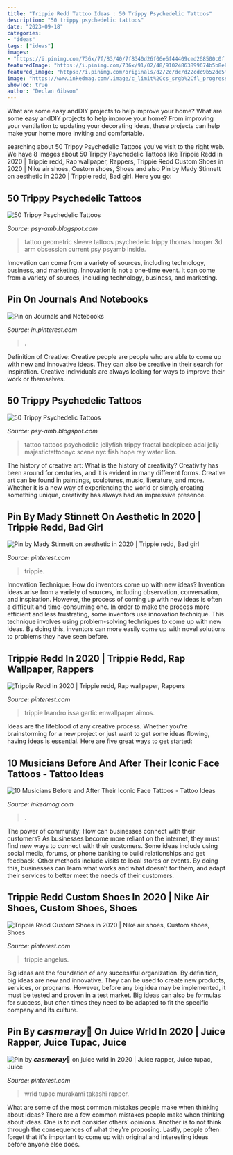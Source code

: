 ```yaml
---
title: "Trippie Redd Tattoo Ideas : 50 Trippy Psychedelic Tattoos"
description: "50 trippy psychedelic tattoos"
date: "2023-09-18"
categories:
- "ideas"
tags: ["ideas"]
images:
- "https://i.pinimg.com/736x/7f/83/40/7f8340d26f06e6f44409ced268500c0f.jpg"
featuredImage: "https://i.pinimg.com/736x/91/02/48/91024863899674b5b8e8c26a3ed0804a.jpg"
featured_image: "https://i.pinimg.com/originals/d2/2c/dc/d22cdc9b52de5fe7c12485fd101a92f1.jpg"
image: "https://www.inkedmag.com/.image/c_limit%2Ccs_srgb%2Cfl_progressive%2Cq_auto:good%2Cw_700/MTYyOTY5NjE3MjI3MDY1MTg1/stitches.jpg"
ShowToc: true
author: "Declan Gibson"
---
```



What are some easy andDIY projects to help improve your home?
What are some easy andDIY projects to help improve your home? From improving your ventilation to updating your decorating ideas, these projects can help make your home more inviting and comfortable.

	

		
searching about 50 Trippy Psychedelic Tattoos you've visit to the right web. We have 8 Images about 50 Trippy Psychedelic Tattoos like Trippie Redd in 2020 | Trippie redd, Rap wallpaper, Rappers, Trippie Redd Custom Shoes in 2020 | Nike air shoes, Custom shoes, Shoes and also Pin by Mady Stinnett on aesthetic in 2020 | Trippie redd, Bad girl. Here you go:
		
    
## 50 Trippy Psychedelic Tattoos

<img loading=lazy src="https://2.bp.blogspot.com/-_hE7brUwXqU/UQnK-fBxihI/AAAAAAAAEUk/gCDANxI5uGU/s1600/3d+geometric+ik.jpg" onerror="this.onerror=null;this.src='https://tse4.mm.bing.net/th?id=OIP.cLfFRNwi_yaayGN5-GRn5AHaLG&amp;pid=15.1';" alt="50 Trippy Psychedelic Tattoos">

_Source: psy-amb.blogspot.com_

>tattoo geometric sleeve tattoos psychedelic trippy thomas hooper 3d arm obsession current psy psyamb inside. 

	

Innovation can come from a variety of sources, including technology, business, and marketing.
Innovation is not a one-time event. It can come from a variety of sources, including technology, business, and marketing.

    
## Pin On Journals And Notebooks

<img loading=lazy src="https://i.pinimg.com/736x/91/02/48/91024863899674b5b8e8c26a3ed0804a.jpg" onerror="this.onerror=null;this.src='https://tse3.mm.bing.net/th?id=OIP.hjI3zBUBCZ5sitLRYRCZCwHaJ3&amp;pid=15.1';" alt="Pin on Journals and Notebooks">

_Source: in.pinterest.com_

>. 

	

Definition of Creative:
Creative people are people who are able to come up with new and innovative ideas. They can also be creative in their search for inspiration. Creative individuals are always looking for ways to improve their work or themselves.

    
## 50 Trippy Psychedelic Tattoos

<img loading=lazy src="http://3.bp.blogspot.com/-e2sG1g7Jj_g/UQnLGYg9jiI/AAAAAAAAEW4/16XBXTnB32k/s1600/nice+large+fractal+scene+tattoo.jpg" onerror="this.onerror=null;this.src='https://tse4.mm.bing.net/th?id=OIP.YKLOSF_ZIgXpwKUWX32GfAHaLD&amp;pid=15.1';" alt="50 Trippy Psychedelic Tattoos">

_Source: psy-amb.blogspot.com_

>tattoo tattoos psychedelic jellyfish trippy fractal backpiece adal jelly majestictattoonyc scene nyc fish hope ray water lion. 

	

The history of creative art: What is the history of creativity?
Creativity has been around for centuries, and it is evident in many different forms. Creative art can be found in paintings, sculptures, music, literature, and more. Whether it is a new way of experiencing the world or simply creating something unique, creativity has always had an impressive presence.

    
## Pin By Mady Stinnett On Aesthetic In 2020 | Trippie Redd, Bad Girl

<img loading=lazy src="https://i.pinimg.com/736x/76/a1/37/76a137d0e002a98c20a0a4dd9482ae46.jpg" onerror="this.onerror=null;this.src='https://tse3.mm.bing.net/th?id=OIP.W_50UyFY1HXWrzH6MFSSRQHaIl&amp;pid=15.1';" alt="Pin by Mady Stinnett on aesthetic in 2020 | Trippie redd, Bad girl">

_Source: pinterest.com_

>trippie. 

	

Innovation Technique: How do inventors come up with new ideas?
Invention ideas arise from a variety of sources, including observation, conversation, and inspiration. However, the process of coming up with new ideas is often a difficult and time-consuming one. In order to make the process more efficient and less frustrating, some inventors use innovation technique. This technique involves using problem-solving techniques to come up with new ideas. By doing this, inventors can more easily come up with novel solutions to problems they have seen before.

    
## Trippie Redd In 2020 | Trippie Redd, Rap Wallpaper, Rappers

<img loading=lazy src="https://i.pinimg.com/736x/7f/83/40/7f8340d26f06e6f44409ced268500c0f.jpg" onerror="this.onerror=null;this.src='https://tse4.mm.bing.net/th?id=OIP.0qaiS3smCmfTffQjrW66sgHaIz&amp;pid=15.1';" alt="Trippie Redd in 2020 | Trippie redd, Rap wallpaper, Rappers">

_Source: pinterest.com_

>trippie leandro issa gartic enwallpaper aimos. 

	

Ideas are the lifeblood of any creative process. Whether you're brainstorming for a new project or just want to get some ideas flowing, having ideas is essential. Here are five great ways to get started: 

    
## 10 Musicians Before And After Their Iconic Face Tattoos - Tattoo Ideas

<img loading=lazy src="https://www.inkedmag.com/.image/c_limit%2Ccs_srgb%2Cfl_progressive%2Cq_auto:good%2Cw_700/MTYyOTY5NjE3MjI3MDY1MTg1/stitches.jpg" onerror="this.onerror=null;this.src='https://tse2.mm.bing.net/th?id=OIP.M8RZmh-OnuwRlLEmHsEJUAHaEK&amp;pid=15.1';" alt="10 Musicians Before and After Their Iconic Face Tattoos - Tattoo Ideas">

_Source: inkedmag.com_

>. 

	

The power of community: How can businesses connect with their customers?
As businesses become more reliant on the internet, they must find new ways to connect with their customers. Some ideas include using social media, forums, or phone banking to build relationships and get feedback. Other methods include visits to local stores or events. By doing this, businesses can learn what works and what doesn’t for them, and adapt their services to better meet the needs of their customers.

    
## Trippie Redd Custom Shoes In 2020 | Nike Air Shoes, Custom Shoes, Shoes

<img loading=lazy src="https://i.pinimg.com/736x/17/68/db/1768dbfef0ddc1a4d3538f2ef2164f4d.jpg" onerror="this.onerror=null;this.src='https://tse3.mm.bing.net/th?id=OIP.bFYEJlpdsgjltxKk4IPlKQHaHa&amp;pid=15.1';" alt="Trippie Redd Custom Shoes in 2020 | Nike air shoes, Custom shoes, Shoes">

_Source: pinterest.com_

>trippie angelus. 

	

Big ideas are the foundation of any successful organization. By definition, big ideas are new and innovative. They can be used to create new products, services, or programs. However, before any big idea may be implemented, it must be tested and proven in a test market. Big ideas can also be formulas for success, but often times they need to be adapted to fit the specific company and its culture.

    
## Pin By 𝙘𝙖𝙨𝙢𝙚𝙧𝙖𝙮🦋 On Juice Wrld In 2020 | Juice Rapper, Juice Tupac, Juice

<img loading=lazy src="https://i.pinimg.com/originals/d2/2c/dc/d22cdc9b52de5fe7c12485fd101a92f1.jpg" onerror="this.onerror=null;this.src='https://tse2.mm.bing.net/th?id=OIP.yxwKAEGQ_biZemFgjWwx8gHaJQ&amp;pid=15.1';" alt="Pin by 𝙘𝙖𝙨𝙢𝙚𝙧𝙖𝙮🦋 on juice wrld in 2020 | Juice rapper, Juice tupac, Juice">

_Source: pinterest.com_

>wrld tupac murakami takashi rapper. 

	

What are some of the most common mistakes people make when thinking about ideas?
There are a few common mistakes people make when thinking about ideas. One is to not consider others' opinions. Another is to not think through the consequences of what they're proposing. Lastly, people often forget that it's important to come up with original and interesting ideas before anyone else does.

